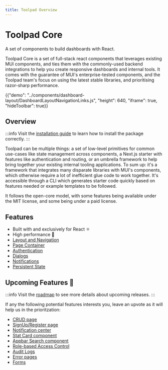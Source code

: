 ```yaml
---
title: Toolpad Overview
---
```


# Toolpad Core

<p class="description">A set of components to build dashboards with React.</p>

Toolpad Core is a set of full-stack react components that leverages existing MUI components, and ties them with the commonly-used backend integrations to help you create responsive dashboards and internal tools. It comes with the guarantee of MUI's enterprise-tested components, and the Toolpad team's focus on using the latest stable libraries, and prioritising razor-sharp performance.

{{"demo": "../components/dashboard-layout/DashboardLayoutNavigationLinks.js", "height": 640, "iframe": true, "hideToolbar": true}}

## Overview

:::info
Visit the [installation guide](/toolpad/core/introduction/installation/) to learn how to install the package correctly.
:::

Toolpad can be multiple things: a set of low-level primitives for common use-cases like state management across components, a Next.js starter with features like authentication and routing, or an umbrella framework to help bring together your existing internal tooling applications. To sum up: it's a framework that integrates many disparate libraries with MUI's components, which otherwise require a lot of inefficient glue code to work together. It's accessible through a CLI which generates starter code quickly based on features needed or example templates to be followed.

It follows the open-core model, with some features being available under the MIT license, and some being under a paid license.

## Features

- Built with and exclusively for React ⚛️
- High performance 🚀
- [Layout and Navigation](/toolpad/core/react-dashboard-layout/)
- [Page Container](/toolpad/core/react-page-container/)
- [Authentication](/toolpad/core/react-sign-in-page/)
- [Dialogs](/toolpad/core/react-use-dialogs/)
- [Notifications](/toolpad/core/react-use-notifications/)
- [Persistent State](/toolpad/core/react-persistent-state/)

## Upcoming Features 🚧

:::info
Visit the [roadmap](/toolpad/core/introduction/roadmap/) to see more details about upcoming releases.
:::

If any the following potential features interests you, leave an upvote as it will help us in the prioritzation:

- [CRUD page](https://github.com/mui/toolpad/issues/4146)
- [SignUp/Register page](https://github.com/mui/toolpad/issues/4068)
- [Notification center](https://github.com/mui/toolpad/issues/4148)
- [Stat Card component](https://github.com/mui/toolpad/issues/4069)
- [Appbar Search component](https://github.com/mui/toolpad/issues/4107)
- [Role-based Access Control](https://github.com/mui/toolpad/issues/4120)
- [Audit Logs](https://github.com/mui/toolpad/issues/4173)
- [Error pages](https://github.com/mui/toolpad/issues/4174)
- [Forms](/)
